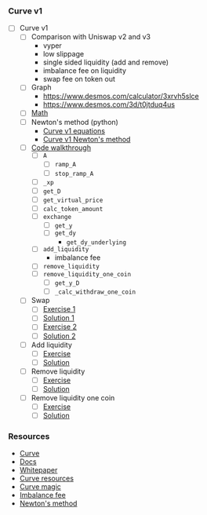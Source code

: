 ### Curve v1

-   [ ] Curve v1
    -   [ ] Comparison with Uniswap v2 and v3
        -   vyper
        -   low slippage
        -   single sided liquidity (add and remove)
        -   imbalance fee on liquidity
        -   swap fee on token out
    -   [ ] Graph
        -   https://www.desmos.com/calculator/3xrvh5slce
        -   https://www.desmos.com/3d/t0jtduq4us
    -   [ ] [Math](https://resources.curve.fi/pdf/curve-stableswap.pdf)
    -   [ ] Newton's method (python)
        -   [Curve v1 equations](./notebook/curve_v1_equations.ipynb)
        -   [Curve v1 Newton's method](./notebook/curve_v1_newton.ipynb)
    -   [ ] [Code walkthrough](https://github.com/curvefi/curve-contract/blob/master/contracts/pools/3pool/StableSwap3Pool.vy)
        -   [ ] `A`
            -   [ ] `ramp_A`
            -   [ ] `stop_ramp_A`
        -   [ ] `_xp`
        -   [ ] `get_D`
        -   [ ] `get_virtual_price`
        -   [ ] `calc_token_amount`
        -   [ ] `exchange`
            -   [ ] `get_y`
            -   [ ] `get_dy`
                -   `get_dy_underlying`
        -   [ ] `add_liquidity`
            -   imbalance fee
        -   [ ] `remove_liquidity`
        -   [ ] `remove_liquidity_one_coin`
            -   [ ] `get_y_D`
            -   [ ] `_calc_withdraw_one_coin`
    -   [ ] Swap
        -   [ ] [Exercise 1](./foundry/test/curve-v1/exercises/CurveV1Swap.test.sol)
        -   [ ] [Solution 1](./foundry/test/curve-v1/solutions/CurveV1Swap.test.sol)
        -   [ ] [Exercise 2](./foundry/test/curve-v1/exercises/CurveV1Swap.test.sol)
        -   [ ] [Solution 2](./foundry/test/curve-v1/solutions/CurveV1Swap.test.sol)
    -   [ ] Add liquidity
        -   [ ] [Exercise](./foundry/test/curve-v1/exercises/CurveV1Liquidity.test.sol)
        -   [ ] [Solution](./foundry/test/curve-v1/solutions/CurveV1Liquidity.test.sol)
    -   [ ] Remove liquidity
        -   [ ] [Exercise](./foundry/test/curve-v1/exercises/CurveV1Liquidity.test.sol)
        -   [ ] [Solution](./foundry/test/curve-v1/solutions/CurveV1Liquidity.test.sol)
    -   [ ] Remove liquidity one coin
        -   [ ] [Exercise](./foundry/test/curve-v1/exercises/CurveV1Liquidity.test.sol)
        -   [ ] [Solution](./foundry/test/curve-v1/solutions/CurveV1Liquidity.test.sol)

### Resources

-   [Curve](https://curve.fi)
-   [Docs](https://curve.readthedocs.io/)
-   [Whitepaper](https://resources.curve.fi/pdf/curve-stableswap.pdf)
-   [Curve resources](https://resources.curve.fi/)
-   [Curve magic](https://hackmd.io/@alltold/curve-magic)
-   [Imbalance fee](https://ethereum.stackexchange.com/questions/124850/curve-amm-how-is-fee-calculated-when-adding-liquidity)
-   [Newton's method](https://en.wikipedia.org/wiki/Newton's_method)
